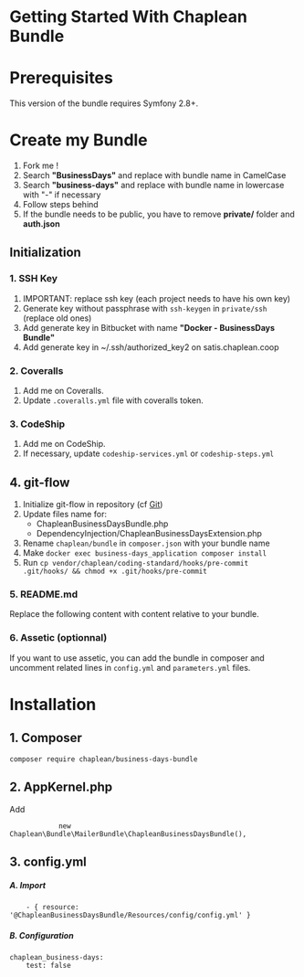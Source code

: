 Getting Started With Chaplean Bundle
====================================

# Prerequisites

This version of the bundle requires Symfony 2.8+.

# Create my Bundle

1. Fork me !
1. Search **"BusinessDays"** and replace with bundle name in CamelCase
1. Search **"business-days"** and replace with bundle name in lowercase with "-" if necessary
1. Follow steps behind
1. If the bundle needs to be public, you have to remove **private/** folder and **auth.json**

## Initialization

### 1. SSH Key

1. IMPORTANT: replace ssh key (each project needs to have his own key)
1. Generate key without passphrase with `ssh-keygen` in `private/ssh` (replace old ones)
1. Add generate key in Bitbucket with name **"Docker - BusinessDays Bundle"**
1. Add generate key in ~/.ssh/authorized_key2 on satis.chaplean.coop

### 2. Coveralls

1. Add me on Coveralls.
1. Update `.coveralls.yml` file with coveralls token.

### 3. CodeShip

1. Add me on CodeShip.
1. If necessary, update `codeship-services.yml` or `codeship-steps.yml`

## 4. git-flow

1. Initialize git-flow in repository (cf [Git](https://docs.google.com/document/d/1oBOi_ODucIE0aBGMOnLLTZyzEw0vGT_X1lef0RjJBso/edit))
1. Update files name for:
    * ChapleanBusinessDaysBundle.php
    * DependencyInjection/ChapleanBusinessDaysExtension.php
1. Rename `chaplean/bundle` in `composer.json` with your bundle name
1. Make `docker exec business-days_application composer install`
1. Run `cp vendor/chaplean/coding-standard/hooks/pre-commit .git/hooks/ && chmod +x .git/hooks/pre-commit`

### 5. README.md

Replace the following content with content relative to your bundle.

### 6. Assetic (optionnal)

If you want to use assetic, you can add the bundle in composer and uncomment related lines in `config.yml` and `parameters.yml` files.

# Installation

## 1. Composer

```
composer require chaplean/business-days-bundle
```

## 2. AppKernel.php

Add
```
            new Chaplean\Bundle\MailerBundle\ChapleanBusinessDaysBundle(),
```

## 3. config.yml

##### A. Import

```
    - { resource: '@ChapleanBusinessDaysBundle/Resources/config/config.yml' }
```

##### B. Configuration

```
chaplean_business-days:
    test: false
```
